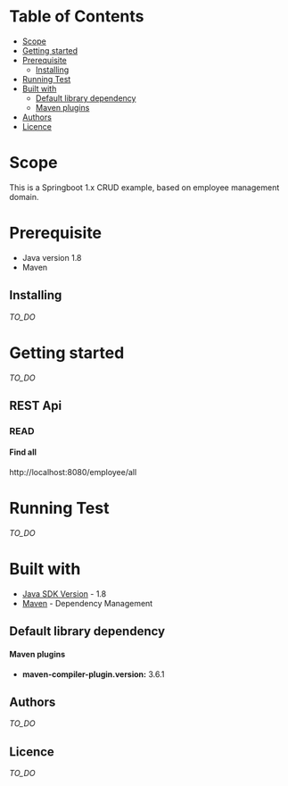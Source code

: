 # Table of Contents

* [Scope](#scope)
* [Getting started](#getting-started)
* [Prerequisite](#prerequisite)
  * [Installing](#installing)
* [Running Test](#running-test)
* [Built with](#built-with)
  * [Default library dependency](#default-library-dependency)
  * [Maven plugins](#maven-plugins)
* [Authors](#authors)  
* [Licence](#licence)

# Scope

This is a Springboot 1.x CRUD example, based on employee management domain.

# Prerequisite
* Java version 1.8
* Maven 

## Installing
*TO_DO*

# Getting started
*TO_DO*

## REST Api

### READ 

#### Find all

http://localhost:8080/employee/all

# Running Test
*TO_DO*

# Built with
* [Java SDK Version](http://www.oracle.com/technetwork/java/javase/downloads/index.html) - 1.8
* [Maven](https://maven.apache.org/) - Dependency Management

## Default library dependency

#### Maven plugins
* **maven-compiler-plugin.version:** 3.6.1

## Authors
*TO_DO*

## Licence
*TO_DO*

